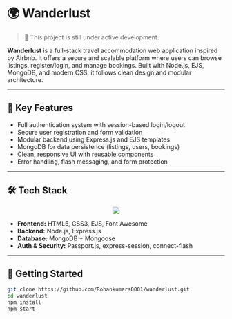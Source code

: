# 🌍 Wanderlust

> 🚧 This project is still under active development.

**Wanderlust** is a full-stack travel accommodation web application inspired by Airbnb. It offers a secure and scalable platform where users can browse listings, register/login, and manage bookings. Built with Node.js, EJS, MongoDB, and modern CSS, it follows clean design and modular architecture.

---

## 🔐 Key Features

- Full authentication system with session-based login/logout
- Secure user registration and form validation
- Modular backend using Express.js and EJS templates
- MongoDB for data persistence (listings, users, bookings)
- Clean, responsive UI with reusable components
- Error handling, flash messaging, and form protection

---

## 🛠 Tech Stack
<p align="center">
  <a href="https://skillicons.dev">
    <img src="https://skillicons.dev/icons?i=html,css,node.js,express.js,MongoDB" />
  </a>
</p>

- **Frontend:** HTML5, CSS3, EJS, Font Awesome
- **Backend:** Node.js, Express.js
- **Database:** MongoDB + Mongoose
- **Auth & Security:** Passport.js, express-session, connect-flash

---

## 🚀 Getting Started

```bash
git clone https://github.com/Rohankumars0001/wanderlust.git
cd wanderlust
npm install
npm start
